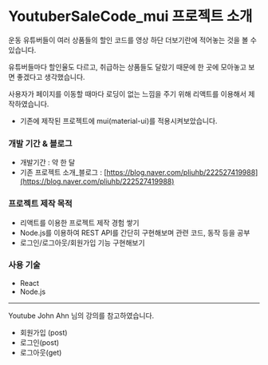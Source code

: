 # YoutuberSaleCode_mui 프로젝트 소개
운동 유튜버들이 여러 상품들의 할인 코드를 영상 하단 더보기란에 적어놓는 것을 볼 수 있습니다.

유튜버들마다 할인율도 다르고, 취급하는 상품들도 달랐기 때문에 한 곳에 모아놓고 보면 좋겠다고 생각했습니다.

사용자가 페이지를 이동할 때마다 로딩이 없는 느낌을 주기 위해 리액트를 이용해서 제작하였습니다.

+ 기존에 제작된 프로젝트에 mui(material-ui)를 적용시켜보았습니다.

### 개발 기간 & 블로그
* 개발기간 : 약 한 달
* 기존 프로젝트 소개_블로그 : [https://blog.naver.com/pliuhb/222527419988](https://blog.naver.com/pliuhb/222527419988)

### 프로젝트 제작 목적
* 리액트를 이용한 프로젝트 제작 경험 쌓기
* Node.js를 이용하여 REST API를 간단히 구현해보며 관련 코드, 동작 등을 공부
* 로그인/로그아웃/회원가입 기능 구현해보기

### 사용 기술
* React
* Node.js

---
Youtube John Ahn 님의 강의를 참고하였습니다.

- 회원가입 (post)
- 로그인(post)
- 로그아웃(get)
